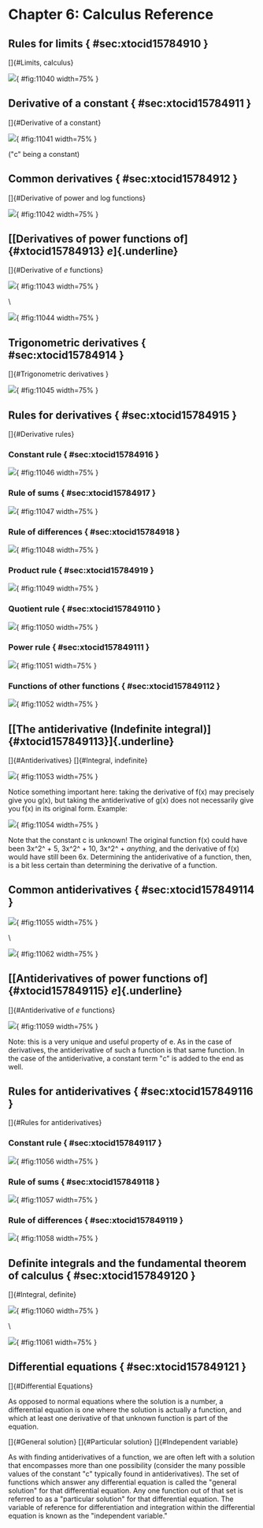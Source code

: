 # Chapter 6: Calculus Reference

## Rules for limits { #sec:xtocid15784910 }

[]{#Limits, calculus}

![](media/11040.png){ #fig:11040 width=75% }

## Derivative of a constant { #sec:xtocid15784911 }

[]{#Derivative of a constant}

![](media/11041.png){ #fig:11041 width=75% }

(\"c\" being a constant)

## Common derivatives { #sec:xtocid15784912 }

[]{#Derivative of power and log functions}

![](media/11042.png){ #fig:11042 width=75% }

## [[Derivatives of power functions of]{#xtocid15784913} _e_]{.underline}

[]{#Derivative of <i>e</i> functions}

![](media/11043.png){ #fig:11043 width=75% }

\

![](media/11044.png){ #fig:11044 width=75% }

## Trigonometric derivatives { #sec:xtocid15784914 }

[]{#Trigonometric derivatives }

![](media/11045.png){ #fig:11045 width=75% }

## Rules for derivatives { #sec:xtocid15784915 }

[]{#Derivative rules}

### Constant rule { #sec:xtocid15784916 }

![](media/11046.png){ #fig:11046 width=75% }

### Rule of sums { #sec:xtocid15784917 }

![](media/11047.png){ #fig:11047 width=75% }

### Rule of differences { #sec:xtocid15784918 }

![](media/11048.png){ #fig:11048 width=75% }

### Product rule { #sec:xtocid15784919 }

![](media/11049.png){ #fig:11049 width=75% }

### Quotient rule { #sec:xtocid157849110 }

![](media/11050.png){ #fig:11050 width=75% }

### Power rule { #sec:xtocid157849111 }

![](media/11051.png){ #fig:11051 width=75% }

### Functions of other functions { #sec:xtocid157849112 }

![](media/11052.png){ #fig:11052 width=75% }

## [[The antiderivative (Indefinite integral)]{#xtocid157849113}]{.underline}

[]{#Antiderivatives} []{#Integral, indefinite}

![](media/11053.png){ #fig:11053 width=75% }

Notice something important here: taking the derivative of f(x) may precisely give you g(x), but taking the antiderivative of g(x) does not necessarily give you f(x) in its original form. Example:

![](media/11054.png){ #fig:11054 width=75% }

Note that the constant c is unknown! The original function f(x) could have been 3x^2^ + 5, 3x^2^ + 10, 3x^2^ + _anything_, and the derivative of f(x) would have still been 6x. Determining the antiderivative of a function, then, is a bit less certain than determining the derivative of a function.

## Common antiderivatives { #sec:xtocid157849114 }

![](media/11055.png){ #fig:11055 width=75% }

\

![](media/11062.png){ #fig:11062 width=75% }

## [[Antiderivatives of power functions of]{#xtocid157849115} _e_]{.underline}

[]{#Antiderivative of <i>e</i> functions}

![](media/11059.png){ #fig:11059 width=75% }

Note: this is a very unique and useful property of e. As in the case of derivatives, the antiderivative of such a function is that same function. In the case of the antiderivative, a constant term \"c\" is added to the end as well.

## Rules for antiderivatives { #sec:xtocid157849116 }

[]{#Rules for antiderivatives}

### Constant rule { #sec:xtocid157849117 }

![](media/11056.png){ #fig:11056 width=75% }

### Rule of sums { #sec:xtocid157849118 }

![](media/11057.png){ #fig:11057 width=75% }

### Rule of differences { #sec:xtocid157849119 }

![](media/11058.png){ #fig:11058 width=75% }

## Definite integrals and the fundamental theorem of calculus { #sec:xtocid157849120 }

[]{#Integral, definite}

![](media/11060.png){ #fig:11060 width=75% }

\

![](media/11061.png){ #fig:11061 width=75% }

## Differential equations { #sec:xtocid157849121 }

[]{#Differential Equations}

As opposed to normal equations where the solution is a number, a differential equation is one where the solution is actually a function, and which at least one derivative of that unknown function is part of the equation.

[]{#General solution} []{#Particular solution} []{#Independent variable}

As with finding antiderivatives of a function, we are often left with a solution that encompasses more than one possibility (consider the many possible values of the constant \"c\" typically found in antiderivatives). The set of functions which answer any differential equation is called the \"general solution\" for that differential equation. Any one function out of that set is referred to as a \"particular solution\" for that differential equation. The variable of reference for differentiation and integration within the differential equation is known as the \"independent variable.\"
